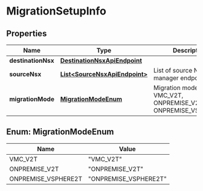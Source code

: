 # MigrationSetupInfo

## Properties
Name | Type | Description | Notes
------------ | ------------- | ------------- | -------------
**destinationNsx** | [**DestinationNsxApiEndpoint**](DestinationNsxApiEndpoint.md) |  |  [optional]
**sourceNsx** | [**List&lt;SourceNsxApiEndpoint&gt;**](SourceNsxApiEndpoint.md) | List of source NSX manager endpoints. |  [optional]
**migrationMode** | [**MigrationModeEnum**](#MigrationModeEnum) | Migration mode can be VMC_V2T, ONPREMISE_V2T, ONPREMISE_VSPHERE2T |  [optional]

<a name="MigrationModeEnum"></a>
## Enum: MigrationModeEnum
Name | Value
---- | -----
VMC_V2T | &quot;VMC_V2T&quot;
ONPREMISE_V2T | &quot;ONPREMISE_V2T&quot;
ONPREMISE_VSPHERE2T | &quot;ONPREMISE_VSPHERE2T&quot;
